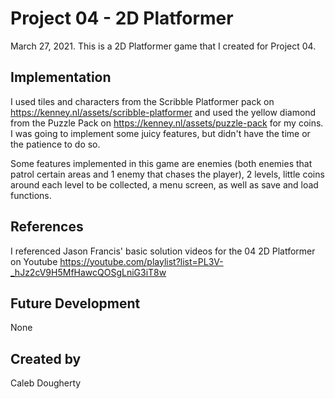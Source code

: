 # Project 04 - 2D Platformer

March 27, 2021. 
This is a 2D Platformer game that I created for Project 04.

## Implementation

I used tiles and characters from the Scribble Platformer pack on https://kenney.nl/assets/scribble-platformer and used the yellow diamond from the Puzzle Pack on https://kenney.nl/assets/puzzle-pack for my coins. I was going to implement some juicy features, but didn't have the time or the patience to do so.

Some features implemented in this game are enemies (both enemies that patrol certain areas and 1 enemy that chases the player), 2 levels, little coins around each level to be collected, a menu screen, as well as save and load functions.

## References

I referenced Jason Francis' basic solution videos for the 04 2D Platformer on Youtube https://youtube.com/playlist?list=PL3V-_hJz2cV9H5MfHawcQOSgLniG3iT8w

## Future Development

None

## Created by

Caleb Dougherty
